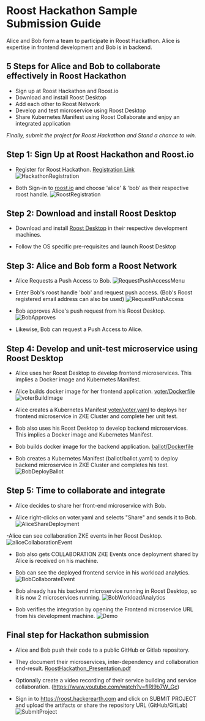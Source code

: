 # Roost Hackathon Sample Submission Guide
Alice and Bob form a team to participate in Roost Hackathon. Alice is expertise in frontend development and Bob is in backend.

## 5 Steps for Alice and Bob to collaborate effectively in Roost Hackathon
 - Sign up at Roost Hackathon and Roost.io
 - Download and install Roost Desktop
 - Add each other to Roost Network
 - Develop and test microservice using Roost Desktop
 - Share Kubernetes Manifest using Roost Collaborate and enjoy an integrated application
 
 _Finally, submit the project for Roost Hackathon and Stand a chance to win._

## Step 1: Sign Up at Roost Hackathon and Roost.io
- Register for Roost Hackathon. [Registration Link](https://roost.hackerearth.com/)
![HackathonRegistration](images/HackathonRegistration.png)

- Both Sign-in to [roost.io](http://roost.io) and choose 'alice' & 'bob' as their respective roost handle.
![RoostRegistration](images/RoostRegistration.png)

## Step 2: Download and install Roost Desktop
- Download and install [Roost Desktop](http://roost.io/download) in their respective development machines.

- Follow the OS specific pre-requisites and launch Roost Desktop

## Step 3: Alice and Bob form a Roost Network
- Alice Requests a Push Access to Bob.
![RequestPushAccessMenu](images/RequestPushAccessMenu.png)

- Enter Bob's roost handle 'bob' and request push access. (Bob's Roost registered email address can also be used)
![RequestPushAccess](images/RequestPushAccess.png)

- Bob approves Alice's push request from his Roost Desktop.
![BobApproves](images/BobApproves.PNG)

- Likewise, Bob can request a Push Access to Alice.

## Step 4: Develop and unit-test microservice using Roost Desktop
- Alice uses her Roost Desktop to develop frontend microservices. This implies a Docker image and Kubernetes Manifest.

- Alice builds docker image for her frontend application. [voter/Dockerfile](voter/Dockerfile)
![voterBuildImage](images/voterBuildImage.png)

- Alice creates a Kubernetes Manifest [voter/voter.yaml](voter/voter.yaml) to deploys her frontend microservice in ZKE Cluster and complete her unit test.

- Bob also uses his Roost Desktop to develop backend microservices. This implies a Docker image and Kubernetes Manifest.

- Bob builds docker image for the backend application. [ballot/Dockerfile](ballot/Dockerfile)

- Bob creates a Kubernetes Manifest (ballot/ballot.yaml) to deploy backend microservice in ZKE Cluster and completes his test.
![BobDeployBallot](images/BallotApplyToZKE.PNG)

## Step 5: Time to collaborate and integrate
- Alice decides to share her front-end microservice with Bob.

- Alice right-clicks on voter.yaml and selects "Share" and sends it to Bob.
![AliceShareDeployment](images/AliceShareDeployment.png)

-Alice can see collaboration ZKE events in her Roost Desktop.
![aliceCollaborationEvent](images/aliceCollaborationEvent.png)

- Bob also gets COLLABORATION ZKE Events once deployment shared by Alice is received on his machine.

- Bob can see the deployed frontend service in his workload analytics.
![BobCollaborateEvent](images/BobCollaborateEvent.png)

- Bob already has his backend microservice running in Roost Desktop, so it is now 2 microservices running.
![BobWorkloadAnalytics](images/WorkloadAnalytics.PNG)

- Bob verifies the integration by opening the Frontend microservice URL from his development machine.
![Demo](images/demo.png)

## Final step for Hackathon submission

- Alice and Bob push their code to a public GitHub or Gitlab repository.

- They document their microservices, inter-dependency and collaboration end-result. [RoostHackathon_Presentation.pdf](RoostHackathon_Presentation.pdf)

- Optionally create a video recording of their service building and service collaboration. (https://www.youtube.com/watch?v=flRl9b7W_Gc)

- Sign in to https://roost.hackerearth.com and click on SUBMIT PROJECT and upload the artifacts or share the repository URL (GitHub/GitLab)
![SubmitProject](images/SubmitProject.png)
